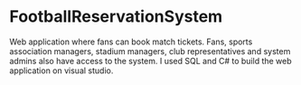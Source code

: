# FootballReservationSystem
Web application where fans can book match tickets. Fans, sports association managers, stadium managers, club representatives and system admins also have access to the system. I used SQL and C# to build the web application on visual studio.
